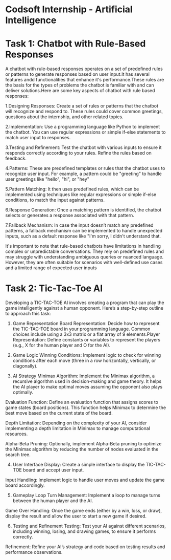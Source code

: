 # Codsoft Internship - Artificial Intelligence 
# Task 1: Chatbot with Rule-Based Responses
 A chatbot with rule-based responses operates on a set of predefined rules or patterns to generate responses based on user input.It has several features andd functionalities that enhance it's performance.These rules are the basis for the types of problems the chatbot is familiar with and can deliver solutions.Here are some key aspects of chatbot with rule based responses:
 
1.Designing Responses: Create a set of rules or patterns that the chatbot will recognize and respond to. These rules could cover common greetings, questions about the internship, and other related topics.

2.Implementation: Use a programming language like Python to implement the chatbot. You can use regular expressions or simple if-else statements to match user input to responses.

3.Testing and Refinement: Test the chatbot with various inputs to ensure it responds correctly according to your rules. Refine the rules based on feedback.

4.Patterns: These are predefined templates or rules that the chatbot uses to recognize user input. For example, a pattern could be "greeting" to handle user greetings like "hello", "hi", or "hey"

5.Pattern Matching: It then uses predefined rules, which can be implemented using techniques like regular expressions or simple if-else conditions, to match the input against patterns.

6.Response Generation: Once a matching pattern is identified, the chatbot selects or generates a response associated with that pattern.

7.Fallback Mechanism: In case the input doesn’t match any predefined patterns, a fallback mechanism can be implemented to handle unexpected inputs, such as a default response like "I'm sorry, I didn't understand that.

It's important to note that rule-based chatbots have limitations in handling complex or unpredictable conversations. They rely on predefined rules and may struggle with understanding ambiguous queries or nuanced language. However, they are often suitable for scenarios with well-defined use cases and a limited range of expected user inputs

# Task 2: Tic-Tac-Toe AI
Developing a TIC-TAC-TOE AI involves creating a program that can play the game intelligently against a human opponent. Here’s a step-by-step outline to approach this task:

1. Game Representation
Board Representation: Decide how to represent the TIC-TAC-TOE board in your programming language. Common choices include using a 3x3 matrix or a flat array of 9 elements.Player Representation: Define constants or variables to represent the players (e.g., X for the human player and O for the AI).

2. Game Logic
Winning Conditions: Implement logic to check for winning conditions after each move (three in a row horizontally, vertically, or diagonally).


3. AI Strategy
Minimax Algorithm: Implement the Minimax algorithm, a recursive algorithm used in decision-making and game theory. It helps the AI player to make optimal moves assuming the opponent also plays optimally.

Evaluation Function: Define an evaluation function that assigns scores to game states (board positions). This function helps Minimax to determine the best move based on the current state of the board.

Depth Limitation: Depending on the complexity of your AI, consider implementing a depth limitation in Minimax to manage computational resources.

Alpha-Beta Pruning: Optionally, implement Alpha-Beta pruning to optimize the Minimax algorithm by reducing the number of nodes evaluated in the search tree.

4. User Interface
Display: Create a simple interface to display the TIC-TAC-TOE board and accept user input.

Input Handling: Implement logic to handle user moves and update the game board accordingly.

5. Gameplay Loop
Turn Management: Implement a loop to manage turns between the human player and the AI.

Game Over Handling: Once the game ends (either by a win, loss, or draw), display the result and allow the user to start a new game if desired.

6. Testing and Refinement
Testing: Test your AI against different scenarios, including winning, losing, and drawing games, to ensure it performs correctly.

Refinement: Refine your AI’s strategy and code based on testing results and performance observations.
